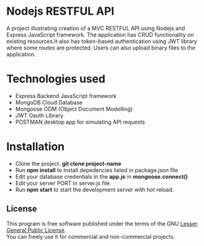 # Nodejs RESTFUL API 
A project illustrating creation of a MVC RESTFUL API using Nodejs and Express JavaScript framework.
The application has CRUD functionality on existing resources.It also has token-based authentication
using JWT library where some routes are protected. Users can also upload binary files to the application.

# Technologies used
* Express Backend JavaScript framework <br/>
* MongoDB Cloud Database <br/>
* Mongoose ODM (Object Document Modelling)<br/>
* JWT Oauth Library <br/>
* POSTMAN desktop app for simulating API requests <br/>


# Installation
* Clone the project.  **git clone project-name**  <br/>
* Run **npm install** to install depedencies listed in package.json file<br/>
* Edit your database credentials in the  **app.js** in **mongoose.connect()** <br/>
* Edit your server PORT in  server.js file.<br/>
* Run **npm start** to start the development server with hot reload. <br/>

## License
This program is free software published under the terms of the GNU [Lesser General Public License](http://www.gnu.org/copyleft/lesser.html). <br/>
You can freely use it for commercial and non-commercial projects.

